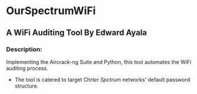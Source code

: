 # OurSpectrumWiFi
## A WiFi Auditing Tool By Edward Ayala

### Description:
Implementing the Aircrack-ng Suite and Python, this tool automates the WiFi auditing process.
* The tool is catered to target Ch*rter Sp*ctrum networks' default password structure.

